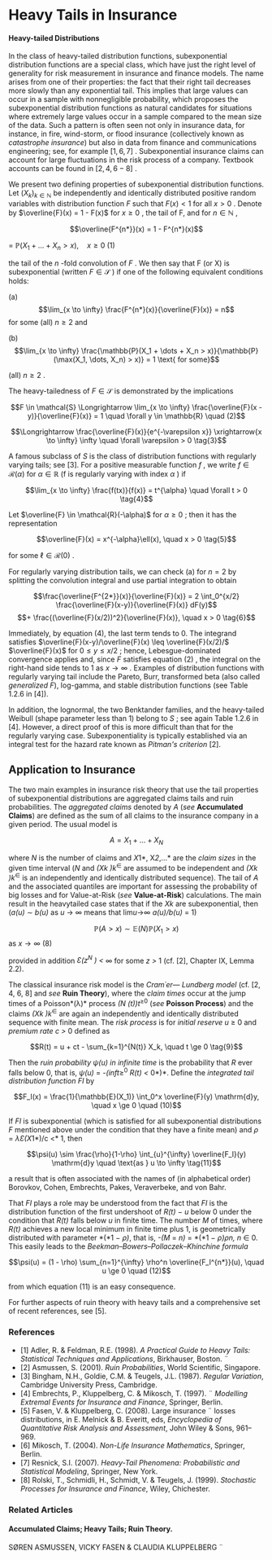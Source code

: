 # **Heavy Tails in Insurance**

#### **Heavy-tailed Distributions**

In the class of heavy-tailed distribution functions, subexponential distribution functions are a special class, which have just the right level of generality for risk measurement in insurance and finance models. The name arises from one of their properties: the fact that their right tail decreases more slowly than any exponential tail. This implies that large values can occur in a sample with nonnegligible probability, which proposes the subexponential distribution functions as natural candidates for situations where extremely large values occur in a sample compared to the mean size of the data. Such a pattern is often seen not only in insurance data, for instance, in fire, wind-storm, or flood insurance (collectively known as *catastrophe insurance*) but also in data from finance and communications engineering; see, for example  $[1, 6, 7]$ . Subexponential insurance claims can account for large fluctuations in the risk process of a company. Textbook accounts can be found in  $[2, 4, 6-8]$ .

We present two defining properties of subexponential distribution functions. Let  $(X_k)_{k \in \mathbb{N}}$  be independently and identically distributed positive random variables with distribution function  $F$  such that  $F(x) < 1$  for all  $x > 0$ . Denote by  $\overline{F}(x) = 1 - F(x)$ for  $x \ge 0$ , the tail of F, and for  $n \in \mathbb{N}$ ,

$$\overline{F^{n*}}(x) = 1 - F^{n*}(x)$$
  
=  $\mathbb{P}(X_1 + \dots + X_n > x), \quad x \ge 0$  (1)

the tail of the  $n$ -fold convolution of  $F$ . We then say that F (or X) is subexponential (written  $F \in \mathcal{S}$ ) if one of the following equivalent conditions holds:

(a) 
$$\lim_{x \to \infty} \frac{F^{n*}(x)}{\overline{F}(x)} = n$$
 for some (all)  $n \ge 2$  and

(b) 
$$\lim_{x \to \infty} \frac{\mathbb{P}(X_1 + \dots + X_n > x)}{\mathbb{P}(\max(X_1, \dots, X_n) > x)} = 1 \text{ for some}$$
  
(all)  $n \ge 2$ .

The heavy-tailedness of  $F \in \mathcal{S}$  is demonstrated by the implications

$$F \in \mathcal{S} \Longrightarrow \lim_{x \to \infty} \frac{\overline{F}(x - y)}{\overline{F}(x)} = 1 \quad \forall y \in \mathbb{R} \quad (2)$$

$$\Longrightarrow \frac{\overline{F}(x)}{e^{-\varepsilon x}} \xrightarrow{x \to \infty} \infty \quad \forall \varepsilon > 0 \tag{3}$$

A famous subclass of  $S$  is the class of distribution functions with regularly varying tails; see [3]. For a positive measurable function  $f$ , we write  $f \in \mathcal{R}(\alpha)$ for  $\alpha \in \mathbb{R}$  (f is regularly varying with index  $\alpha$ ) if

$$\lim_{x \to \infty} \frac{f(tx)}{f(x)} = t^{\alpha} \quad \forall t > 0 \tag{4}$$

Let  $\overline{F} \in \mathcal{R}(-\alpha)$  for  $\alpha \ge 0$ ; then it has the representation

$$\overline{F}(x) = x^{-\alpha}\ell(x), \quad x > 0 \tag{5}$$

for some  $\ell \in \mathcal{R}(0)$ .

For regularly varying distribution tails, we can check (a) for  $n = 2$  by splitting the convolution integral and use partial integration to obtain

$$\frac{\overline{F^{2*}}(x)}{\overline{F}(x)} = 2 \int_0^{x/2} \frac{\overline{F}(x-y)}{\overline{F}(x)} dF(y)$$
$$+ \frac{(\overline{F}(x/2))^2}{\overline{F}(x)}, \quad x > 0 \tag{6}$$

Immediately, by equation (4), the last term tends to 0. The integrand satisfies  $\overline{F}(x-y)/\overline{F}(x) \leq \overline{F}(x/2)/$  $\overline{F}(x)$  for  $0 \le y \le x/2$ ; hence, Lebesgue-dominated convergence applies and, since  $F$  satisfies equation  $(2)$ , the integral on the right-hand side tends to 1 as  $x \to \infty$ . Examples of distribution functions with regularly varying tail include the Pareto, Burr, transformed beta (also called *generalized F*), log-gamma, and stable distribution functions (see Table 1.2.6 in [4]).

In addition, the lognormal, the two Benktander families, and the heavy-tailed Weibull (shape parameter less than 1) belong to  $S$ ; see again Table 1.2.6 in [4]. However, a direct proof of this is more difficult than that for the regularly varying case. Subexponentiality is typically established via an integral test for the hazard rate known as *Pitman's criterion* [2].

## **Application to Insurance**

The two main examples in insurance risk theory that use the tail properties of subexponential distributions are aggregated claims tails and ruin probabilities. The *aggregated claims* denoted by *A* (*see* **Accumulated Claims**) are defined as the sum of all claims to the insurance company in a given period. The usual model is

$$A = X_1 + \dots + X_N \tag{7}$$

where *N* is the number of claims and *X*1*, X*2*,...* are the *claim sizes* in the given time interval (*N* and *(Xk )k*<sup>∈</sup> are assumed to be independent and *(Xk )k*<sup>∈</sup> is an independently and identically distributed sequence). The tail of *A* and the associated quantiles are important for assessing the probability of big losses and for Value-at-Risk (*see* **Value-at-Risk**) calculations. The main result in the heavytailed case states that if the *Xk* are subexponential, then (*a(u)* ∼ *b(u)* as *u* → ∞ means that lim*u*→∞ *a(u)/b(u)* = 1)

$$\mathbb{P}(A > x) \sim \mathbb{E}(N)\mathbb{P}(X_1 > x)$$
 as  $x \to \infty$  (8)

provided in addition *Ɛ(z<sup>N</sup> ) <* ∞ for some *z >* 1 (cf. [2], Chapter IX, Lemma 2.2).

The classical insurance risk model is the *Cram´er— Lundberg model* (cf. [2, 4, 6, 8] and *see* **Ruin Theory**), where the *claim times* occur at the jump times of a Poisson*(λ)* process *(N (t))t*<sup>≥</sup><sup>0</sup> (*see* **Poisson Process**) and the claims *(Xk )k*<sup>∈</sup> are again an independently and identically distributed sequence with finite mean. The *risk process* is for *initial reserve u* ≥ 0 and *premium rate c >* 0 defined as

$$R(t) = u + ct - \sum_{k=1}^{N(t)} X_k, \quad t \ge 0 \tag{9}$$

Then the *ruin probability ψ(u) in infinite time* is the probability that *R* ever falls below 0, that is, *ψ(u)* = *-(*inf*t*≥<sup>0</sup> *R(t) <* 0*)*. Define the *integrated tail distribution function FI* by

$$F_I(x) = \frac{1}{\mathbb{E}(X_1)} \int_0^x \overline{F}(y) \mathrm{d}y, \quad x \ge 0 \quad (10)$$

If *FI* is subexponential (which is satisfied for all subexponential distributions *F* mentioned above under the condition that they have a finite mean) and *ρ* = *λƐ(X*1*)/c <* 1, then

$$\psi(u) \sim \frac{\rho}{1-\rho} \int_{u}^{\infty} \overline{F_I}(y) \mathrm{d}y \quad \text{as } u \to \infty \tag{11}$$

a result that is often associated with the names of (in alphabetical order) Borovkov, Cohen, Embrechts, Pakes, Veraverbeke, and von Bahr.

That *FI* plays a role may be understood from the fact that *FI* is the distribution function of the first undershoot of *R(t)* − *u* below 0 under the condition that *R(t)* falls below *u* in finite time. The number *M* of times, where *R(t)* achieves a new local minimum in finite time plus 1, is geometrically distributed with parameter *(*1 − *ρ)*, that is, *-(M* = *n)* = *(*1 − *ρ)ρn, n* ∈ 0. This easily leads to the *Beekman–Bowers–Pollaczek–Khinchine formula*

$$\psi(u) = (1 - \rho) \sum_{n=1}^{\infty} \rho^n \overline{F_I^{n*}}(u), \quad u \ge 0 \quad (12)$$

from which equation (11) is an easy consequence.

For further aspects of ruin theory with heavy tails and a comprehensive set of recent references, see [5].

### **References**

- [1] Adler, R. & Feldman, R.E. (1998). *A Practical Guide to Heavy Tails: Statistical Techniques and Applications*, Birkhauser, Boston. ¨
- [2] Asmussen, S. (2001). *Ruin Probabilities*, World Scientific, Singapore.
- [3] Bingham, N.H., Goldie, C.M. & Teugels, J.L. (1987). *Regular Variation*, Cambridge University Press, Cambridge.
- [4] Embrechts, P., Kluppelberg, C. & Mikosch, T. (1997). ¨ *Modelling Extremal Events for Insurance and Finance*, Springer, Berlin.
- [5] Fasen, V. & Kluppelberg, C. (2008). Large insurance ¨ losses distributions, in E. Melnick & B. Everitt, eds, *Encyclopedia of Quantitative Risk Analysis and Assessment*, John Wiley & Sons, 961–969.
- [6] Mikosch, T. (2004). *Non-Life Insurance Mathematics*, Springer, Berlin.
- [7] Resnick, S.I. (2007). *Heavy-Tail Phenomena: Probabilistic and Statistical Modeling*, Springer, New York.
- [8] Rolski, T., Schmidli, H., Schmidt, V. & Teugels, J. (1999). *Stochastic Processes for Insurance and Finance*, Wiley, Chichester.

### **Related Articles**

#### **Accumulated Claims**; **Heavy Tails**; **Ruin Theory**.

SØREN ASMUSSEN, VICKY FASEN & CLAUDIA KLUPPELBERG ¨